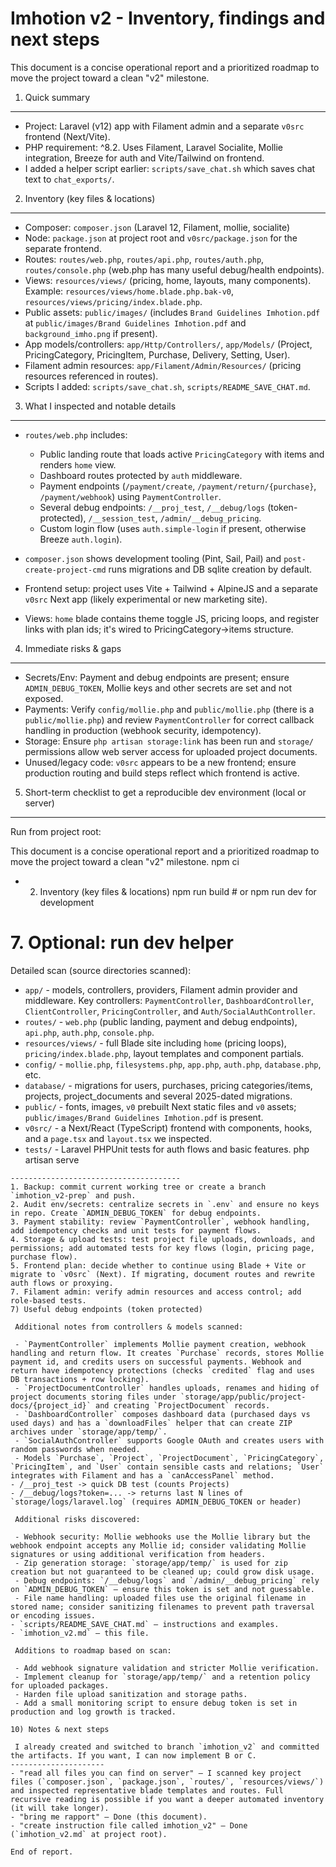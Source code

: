 Imhotion v2 - Inventory, findings and next steps
===============================================

This document is a concise operational report and a prioritized roadmap to move the project toward a clean "v2" milestone.

1) Quick summary
-----------------
- Project: Laravel (v12) app with Filament admin and a separate `v0src` frontend (Next/Vite).
- PHP requirement: ^8.2. Uses Filament, Laravel Socialite, Mollie integration, Breeze for auth and Vite/Tailwind on frontend.
- I added a helper script earlier: `scripts/save_chat.sh` which saves chat text to `chat_exports/`.

2) Inventory (key files & locations)
-----------------------------------
- Composer: `composer.json` (Laravel 12, Filament, mollie, socialite)
- Node: `package.json` at project root and `v0src/package.json` for the separate frontend.
- Routes: `routes/web.php`, `routes/api.php`, `routes/auth.php`, `routes/console.php` (web.php has many useful debug/health endpoints).
- Views: `resources/views/` (pricing, home, layouts, many components). Example: `resources/views/home.blade.php.bak-v0`, `resources/views/pricing/index.blade.php`.
- Public assets: `public/images/` (includes `Brand Guidelines Imhotion.pdf` at `public/images/Brand Guidelines Imhotion.pdf` and `background_imho.png` if present).
- App models/controllers: `app/Http/Controllers/`, `app/Models/` (Project, PricingCategory, PricingItem, Purchase, Delivery, Setting, User).
- Filament admin resources: `app/Filament/Admin/Resources/` (pricing resources referenced in routes).
- Scripts I added: `scripts/save_chat.sh`, `scripts/README_SAVE_CHAT.md`.

3) What I inspected and notable details
--------------------------------------
- `routes/web.php` includes:
  - Public landing route that loads active `PricingCategory` with items and renders `home` view.
  - Dashboard routes protected by `auth` middleware.
  - Payment endpoints (`/payment/create`, `/payment/return/{purchase}`, `/payment/webhook`) using `PaymentController`.
  - Several debug endpoints: `/__proj_test`, `/__debug/logs` (token-protected), `/__session_test`, `/admin/__debug_pricing`.
  - Custom login flow (uses `auth.simple-login` if present, otherwise Breeze `auth.login`).

- `composer.json` shows development tooling (Pint, Sail, Pail) and `post-create-project-cmd` runs migrations and DB sqlite creation by default.

- Frontend setup: project uses Vite + Tailwind + AlpineJS and a separate `v0src` Next app (likely experimental or new marketing site).

- Views: `home` blade contains theme toggle JS, pricing loops, and register links with plan ids; it's wired to PricingCategory->items structure.

4) Immediate risks & gaps
-------------------------
- Secrets/Env: Payment and debug endpoints are present; ensure `ADMIN_DEBUG_TOKEN`, Mollie keys and other secrets are set and not exposed.
- Payments: Verify `config/mollie.php` and `public/mollie.php` (there is a `public/mollie.php`) and review `PaymentController` for correct callback handling in production (webhook security, idempotency).
- Storage: Ensure `php artisan storage:link` has been run and `storage/` permissions allow web server access for uploaded project documents.
- Unused/legacy code: `v0src` appears to be a new frontend; ensure production routing and build steps reflect which frontend is active.

5) Short-term checklist to get a reproducible dev environment (local or server)
-----------------------------------------------------------------------------
Run from project root:

 This document is a concise operational report and a prioritized roadmap to move the project toward a clean "v2" milestone.
npm ci


 - 2) Inventory (key files & locations)
npm run build   # or npm run dev for development

# 7. Optional: run dev helper

 Detailed scan (source directories scanned):

 - `app/` - models, controllers, providers, Filament admin provider and middleware. Key controllers: `PaymentController`, `DashboardController`, `ClientController`, `PricingController`, and `Auth/SocialAuthController`.
 - `routes/` - `web.php` (public landing, payment and debug endpoints), `api.php`, `auth.php`, `console.php`.
 - `resources/views/` - full Blade site including `home` (pricing loops), `pricing/index.blade.php`, layout templates and component partials.
 - `config/` - `mollie.php`, `filesystems.php`, `app.php`, `auth.php`, `database.php`, etc.
 - `database/` - migrations for users, purchases, pricing categories/items, projects, project_documents and several 2025-dated migrations.
 - `public/` - fonts, images, `v0` prebuilt Next static files and `v0` assets; `public/images/Brand Guidelines Imhotion.pdf` is present.
 - `v0src/` - a Next/React (TypeScript) frontend with components, hooks, and a `page.tsx` and `layout.tsx` we inspected.
 - `tests/` - Laravel PHPUnit tests for auth flows and basic features.
php artisan serve
```
--------------------------------------
1. Backup: commit current working tree or create a branch `imhotion_v2-prep` and push.
2. Audit env/secrets: centralize secrets in `.env` and ensure no keys in repo. Create `ADMIN_DEBUG_TOKEN` for debug endpoints.
3. Payment stability: review `PaymentController`, webhook handling, add idempotency checks and unit tests for payment flows.
4. Storage & upload tests: test project file uploads, downloads, and permissions; add automated tests for key flows (login, pricing page, purchase flow).
5. Frontend plan: decide whether to continue using Blade + Vite or migrate to `v0src` (Next). If migrating, document routes and rewrite auth flows or proxying.
7. Filament admin: verify admin resources and access control; add role-based tests.
7) Useful debug endpoints (token protected)

 Additional notes from controllers & models scanned:

 - `PaymentController` implements Mollie payment creation, webhook handling and return flow. It creates `Purchase` records, stores Mollie payment id, and credits users on successful payments. Webhook and return have idempotency protections (checks `credited` flag and uses DB transactions + row locking).
 - `ProjectDocumentController` handles uploads, renames and hiding of project documents storing files under `storage/app/public/project-docs/{project_id}` and creating `ProjectDocument` records.
 - `DashboardController` composes dashboard data (purchased days vs used days) and has a `downloadFiles` helper that can create ZIP archives under `storage/app/temp/`.
 - `SocialAuthController` supports Google OAuth and creates users with random passwords when needed.
 - Models `Purchase`, `Project`, `ProjectDocument`, `PricingCategory`, `PricingItem`, and `User` contain sensible casts and relations; `User` integrates with Filament and has a `canAccessPanel` method.
- /__proj_test -> quick DB test (counts Projects)
- /__debug/logs?token=... -> returns last N lines of `storage/logs/laravel.log` (requires ADMIN_DEBUG_TOKEN or header)

 Additional risks discovered:

 - Webhook security: Mollie webhooks use the Mollie library but the webhook endpoint accepts any Mollie id; consider validating Mollie signatures or using additional verification from headers.
 - Zip generation storage: `storage/app/temp/` is used for zip creation but not guaranteed to be cleaned up; could grow disk usage.
 - Debug endpoints: `/__debug/logs` and `/admin/__debug_pricing` rely on `ADMIN_DEBUG_TOKEN` — ensure this token is set and not guessable.
 - File name handling: uploaded files use the original filename in stored name; consider sanitizing filenames to prevent path traversal or encoding issues.
- `scripts/README_SAVE_CHAT.md` — instructions and examples.
- `imhotion_v2.md` — this file.

 Additions to roadmap based on scan:

 - Add webhook signature validation and stricter Mollie verification.
 - Implement cleanup for `storage/app/temp/` and a retention policy for uploaded packages.
 - Harden file upload sanitization and storage paths.
 - Add a small monitoring script to ensure debug token is set in production and log growth is tracked.

10) Notes & next steps

 I already created and switched to branch `imhotion_v2` and committed the artifacts. If you want, I can now implement B or C.
---------------------
- "read all files you can find on server" — I scanned key project files (`composer.json`, `package.json`, `routes/`, `resources/views/`) and inspected representative blade templates and routes. Full recursive reading is possible if you want a deeper automated inventory (it will take longer).
- "bring me rapport" — Done (this document).
- "create instruction file called imhotion_v2" — Done (`imhotion_v2.md` at project root).

End of report.
